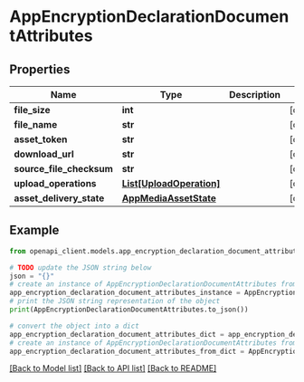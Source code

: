 # AppEncryptionDeclarationDocumentAttributes


## Properties

Name | Type | Description | Notes
------------ | ------------- | ------------- | -------------
**file_size** | **int** |  | [optional] 
**file_name** | **str** |  | [optional] 
**asset_token** | **str** |  | [optional] 
**download_url** | **str** |  | [optional] 
**source_file_checksum** | **str** |  | [optional] 
**upload_operations** | [**List[UploadOperation]**](UploadOperation.md) |  | [optional] 
**asset_delivery_state** | [**AppMediaAssetState**](AppMediaAssetState.md) |  | [optional] 

## Example

```python
from openapi_client.models.app_encryption_declaration_document_attributes import AppEncryptionDeclarationDocumentAttributes

# TODO update the JSON string below
json = "{}"
# create an instance of AppEncryptionDeclarationDocumentAttributes from a JSON string
app_encryption_declaration_document_attributes_instance = AppEncryptionDeclarationDocumentAttributes.from_json(json)
# print the JSON string representation of the object
print(AppEncryptionDeclarationDocumentAttributes.to_json())

# convert the object into a dict
app_encryption_declaration_document_attributes_dict = app_encryption_declaration_document_attributes_instance.to_dict()
# create an instance of AppEncryptionDeclarationDocumentAttributes from a dict
app_encryption_declaration_document_attributes_from_dict = AppEncryptionDeclarationDocumentAttributes.from_dict(app_encryption_declaration_document_attributes_dict)
```
[[Back to Model list]](../README.md#documentation-for-models) [[Back to API list]](../README.md#documentation-for-api-endpoints) [[Back to README]](../README.md)


